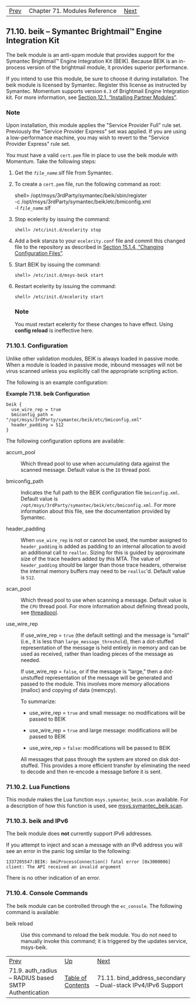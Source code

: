 |     |     |     |
| --- | --- | --- |
| [Prev](modules.auth_radius)  | Chapter 71. Modules Reference |  [Next](modules.bind_address_secondary) |

## 71.10. beik – Symantec Brightmail™ Engine Integration Kit

<a className="indexterm" name="idp19981952"></a>

The beik module is an anti-spam module that provides support for the Symantec Brightmail™ Engine Integration Kit (BEIK). Because BEIK is an in-process version of the brightmail module, it provides superior performance.

If you intend to use this module, be sure to choose it during installation. The beik module is licensed by Symantec. Register this license as instructed by Symantec. Momentum supports version `6.3` of Brightmail Engine Integration kit. For more information, see [Section 12.1, “Installing Partner Modules”](post_installation#install.additional.packages "12.1. Installing Partner Modules").

### Note

Upon installation, this module applies the "Service Provider Full" rule set. Previously the "Service Provider Express" set was applied. If you are using a low-performance machine, you may wish to revert to the "Service Provider Express" rule set.

You must have a valid `cert.pem` file in place to use the beik module with Momentum. Take the following steps:

1.  Get the *`file_name`*.slf file from Symantec.

2.  To create a `cert.pem` file, run the following command as root:

    shell> /opt/msys/3rdParty/symantec/beik/sbin/register        \
              -c /opt/msys/3rdParty/symantec/beik/etc/bmiconfig.xml \
              -l *`file_name`*.slf
3.  Stop ecelerity by issuing the command:

    `shell> /etc/init.d/ecelerity stop`
4.  Add a beik stanza to your `ecelerity.conf` file and commit this changed file to the repository as described in [Section 15.1.4, “Changing Configuration Files”](conf.overview#conf.manual.changes "15.1.4. Changing Configuration Files").

5.  Start BEIK by issuing the command:

    `shell> /etc/init.d/msys-beik start`
6.  Restart ecelerity by issuing the command:

    `shell> /etc/init.d/ecelerity start`
    ### Note

    You must restart ecelerity for these changes to have effect. Using **config reload**        is ineffective here.

### 71.10.1. Configuration

Unlike other validation modules, BEIK is always loaded in passive mode. When a module is loaded in passive mode, inbound messages will not be virus scanned unless you explicitly call the appropriate scripting action.

The following is an example configuration:

<a name="idp20003664"></a>

**Example 71.18. beik Configuration**

```
beik {
  use_wire_rep = true
  bmiconfig_path = "/opt/msys/3rdParty/symantec/beik/etc/bmiconfig.xml"
  header_padding = 512
}
```

The following configuration options are available:

<dl className="variablelist">

<dt>accum_pool</dt>

<dd>

Which thread pool to use when accumulating data against the scanned message. Default value is the `IO` thread pool.

</dd>

<dt>bmiconfig_path</dt>

<dd>

Indicates the full path to the BEIK configuration file `bmiconfig.xml`. Default value is `/opt/msys/3rdParty/symantec/beik/etc/bmiconfig.xml`. For more information about this file, see the documentation provided by Symantec.

</dd>

<dt>header_padding</dt>

<dd>

When `use_wire_rep` is not or cannot be used, the number assigned to `header_padding` is added as padding to an internal allocation to avoid an additional call to `realloc`. Sizing for this is guided by approximate size of the trace headers added by *this* MTA. The value of `header_padding` should be larger than those trace headers, otherwise the internal memory buffers may need to be `realloc`'d. Default value is `512`.

</dd>

<dt>scan_pool</dt>

<dd>

Which thread pool to use when scanning a message. Default value is the `CPU` thread pool. For more information about defining thread pools, see [threadpool](conf.ref.threadpool "threadpool").

</dd>

<dt>use_wire_rep</dt>

<dd>

If use_wire_rep = `true` (the default setting) and the message is “small” (i.e., it is less than `large_message_threshold`), then a dot-stuffed representation of the message is held entirely in memory and can be used as received, rather than loading pieces of the message as needed.

If use_wire_rep = `false`, or if the message is “large,” then a dot-unstuffed representation of the message will be generated and passed to the module. This involves more memory allocations (malloc) and copying of data (memcpy).

To summarize:

*   use_wire_rep = `true` and small message: no modifications will be passed to BEIK

*   use_wire_rep = `true` and large message: modifications will be passed to BEIK

*   use_wire_rep = `false`: modifications will be passed to BEIK

All messages that pass through the system are stored on disk dot-stuffed. This provides a more efficient transfer by eliminating the need to decode and then re-encode a message before it is sent.

</dd>

</dl>

### 71.10.2. Lua Functions

This module makes the Lua function `msys.symantec_beik.scan` available. For a description of how this function is used, see [msys.symantec_beik.scan](lua.ref.msys.symantec_beik.scan "msys.symantec_beik.scan").

### 71.10.3. beik and IPv6

The beik module does **not** currently support IPv6 addresses.

If you attempt to inject and scan a message with an IPv6 address you will see an error in the panic log similar to the following:

`1337205547:BEIK: bmiProcessConnection() fatal error [0x3000006] client: The API received an invalid argument`

There is no other indication of an error.

### 71.10.4. Console Commands

The beik module can be controlled through the `ec_console`. The following command is available:

<dl className="variablelist">

<dt>beik reload</dt>

<dd>

Use this command to reload the beik module. You do not need to manually invoke this command; it is triggered by the updates service, msys-beik.

</dd>

</dl>

|     |     |     |
| --- | --- | --- |
| [Prev](modules.auth_radius)  | [Up](modules) |  [Next](modules.bind_address_secondary) |
| 71.9. auth_radius – RADIUS based SMTP Authentication  | [Table of Contents](index) |  71.11. bind_address_secondary – Dual-stack IPv4/IPv6 Support |

